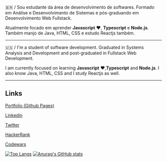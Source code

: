 :brazil: / Sou estudante da área de desenvolvimento de softwares. Formado em Análise e Desenvolvimento de Sistemas e pós-graduando em Desenvolvimento Web Fullstack.

Atualmente focado em aprender **Javascript** ♥, **Typescript** e **Node.js**. Também manjo de Java, HTML, CSS e estudo Reactjs também.

-------------------------------
:us: / I'm a student of software development. Graduated in Systems Analysis and Development and post-graduated in Fullstack Web Development.

I am currently focused on learning **Javascript** ♥,**Typescript** and **Node.js**. I also know Java, HTML, CSS and I study Reactjs as well.

------------------------------

## Links
[Portfolio (Github Pages)](https://flwedu.github.io/)

[Linkedin](https://www.linkedin.com/in/edu-aquino/)

[Twitter](https://twitter.com/emprestavel)

[HackerRank](https://www.hackerrank.com/edutraquino)

[Codewars](https://www.codewars.com/users/flwedu)

[![Top Langs](https://github-readme-stats.vercel.app/api/top-langs/?username=flwedu)](https://github.com/anuraghazra/github-readme-stats)
[![Anurag's GitHub stats](https://github-readme-stats.vercel.app/api?username=flwedu)](https://github.com/anuraghazra/github-readme-stats)

